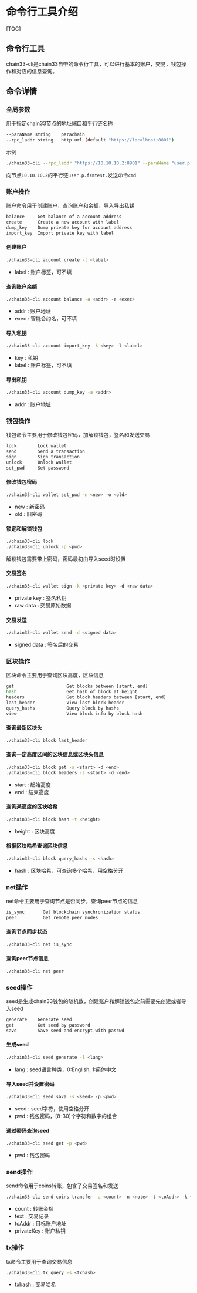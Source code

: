 # 命令行工具介绍
[TOC]

## 命令行工具
chain33-cli是chain33自带的命令行工具，可以进行基本的账户，交易，钱包操作和对应的信息查询。

## 命令详情

### 全局参数
用于指定chain33节点的地址端口和平行链名称
```bash
--paraName string    parachain
--rpc_laddr string   http url (default "https://localhost:8801")
```
示例
```bash
./chain33-cli --rpc_laddr "https://10.10.10.2:8901" --paraName "user.p.fzmtest." <cmd>
```
向节点`10.10.10.2`的平行链`user.p.fzmtest.`发送命令`cmd`

### 账户操作
账户命令用于创建账户，查询账户和余额，导入导出私钥
```bash
balance     Get balance of a account address
create      Create a new account with label
dump_key    Dump private key for account address
import_key  Import private key with label
```

#### 创建账户

```bash
./chain33-cli account create -l <label>
```
* label : 账户标签，可不填

#### 查询账户余额

```bash
./chain33-cli account balance -a <addr> -e <exec>
```

* addr : 账户地址
* exec : 智能合约名，可不填

#### 导入私钥

```bash
./chain33-cli account import_key -k <key> -l <label>
```

* key : 私钥
* label : 账户标签，可不填

#### 导出私钥

```bash
./chain33-cli account dump_key -a <addr>
```

* addr : 账户地址

### 钱包操作

钱包命令主要用于修改钱包密码，加解锁钱包，签名和发送交易

```bash
lock        Lock wallet
send        Send a transaction
sign        Sign transaction
unlock      Unlock wallet
set_pwd     Set password
```
  
#### 修改钱包密码

```bash
./chain33-cli wallet set_pwd -n <new> -o <old>
```
* new : 新密码
* old : 旧密码

#### 锁定和解锁钱包

 ```bash
./chain33-cli lock 
./chain33-cli unlock -p <pwd>
```

解锁钱包需要带上密码，密码最初由导入seed时设置

#### 交易签名

```bash
./chain33-cli wallet sign -k <private key> -d <raw data> 
```

* private key : 签名私钥
* raw data    : 交易原始数据

#### 交易发送

```bash
./chain33-cli wallet send -d <signed data>
```

* signed data  : 签名后的交易

### 区块操作
区块命令主要用于查询区块高度，区块信息

```bash
get                    Get blocks between [start, end]
hash                   Get hash of block at height
headers                Get block headers between [start, end]
last_header            View last block header
query_hashs            Query block by hashs
view                   View block info by block hash
```

#### 查询最新区块头
```bash
./chain33-cli block last_header
```

#### 查询一定高度区间的区块信息或区块头信息
```bash
./chain33-cli block get -s <start> -d <end>
./chain33-cli block headers -s <start> -d <end>
```

* start : 起始高度
* end   : 结束高度

#### 查询某高度的区块哈希
```bash
./chain33-cli block hash -t <height>
```
* height : 区块高度

#### 根据区块哈希查询区块信息
```bash
./chain33-cli block query_hashs -s <hash>
```

* hash : 区块哈希，可查询多个哈希，用空格分开

### net操作
net命令主要用于查询节点是否同步，查询peer节点的信息

```bash
is_sync       Get blockchain synchronization status
peer          Get remote peer nodes
```

#### 查询节点同步状态
```bash
./chain33-cli net is_sync
```

#### 查询peer节点信息

```bash
./chain33-cli net peer
```

### seed操作
seed是生成chain33钱包的随机数，创建账户和解锁钱包之前需要先创建或者导入seed

```bash
generate    Generate seed
get         Get seed by password
save        Save seed and encrypt with passwd
```

#### 生成seed
```bash
./chain33-cli seed generate -l <lang>
```

* lang : seed语言种类，0:English, 1:简体中文

#### 导入seed并设置密码
```bash
./chain33-cli seed sava -s <seed> -p <pwd>
```

* seed : seed字符，使用空格分开
* pwd  : 钱包密码，[8-30]个字符和数字的组合

#### 通过密码查询seed
```bash
./chain33-cli seed get -p <pwd>
```

* pwd : 钱包密码

### send操作
send命令用于coins转账，包含了交易签名和发送

```bash
./chain33-cli send coins transfer -a <count> -n <note> -t <toAddr> -k <privateKey>
```

* count : 转账金额
* text : 交易记录
* toAddr : 目标账户地址
* privateKey : 账户私钥 

### tx操作
tx命令主要用于查询交易信息

```bash
./chain33-cli tx query -s <txhash>
```

* txhash : 交易哈希